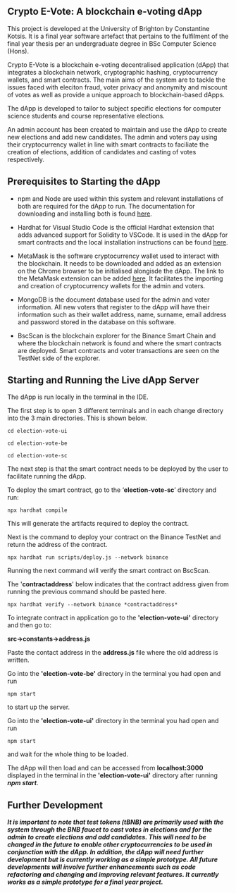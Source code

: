 ## Crypto E-Vote: A blockchain e-voting dApp

This project is developed at the University of Brighton by Constantine Kotsis. It is a final year software artefact that pertains to the fulfilment of the final year thesis per an undergraduate degree in BSc Computer Science (Hons).

Crypto E-Vote is a blockchain e-voting decentralised application (dApp) that integrates a blockchain network, cryptographic hashing, cryptocurrency wallets, and smart contracts. The main aims of the system are to tackle the issues faced with eleciton fraud, voter privacy and anonymity and miscount of votes as well as provide a unique approach to blockchain-based dApps.

The dApp is developed to tailor to subject specific elections for computer science students and course representative elections.

An admin account has been created to maintain and use the dApp to create new elections and add new candidates. The admin and voters pay using their cryptocurrency wallet in line with smart contracts to faciliate the creation of elections, addition of candidates and casting of votes respectively.

## Prerequisites to Starting the dApp

- npm and Node are used within this system and relevant installations of both are required for the dApp to run. The documentation for downloading and installing both is found [here](https://docs.npmjs.com/downloading-and-installing-node-js-and-npm).

- Hardhat for Visual Studio Code is the official Hardhat extension that adds advanced support for Solidity to VSCode. It is used in the dApp for smart contracts and the local installation instructions can be found [here](https://hardhat.org/hardhat-runner/docs/getting-started).

- MetaMask is the software cryptocurrency wallet used to interact with the blockchain. It needs to be downloaded and added as an extension on the Chrome browser to be initialised alongisde the dApp. The link to the MetaMask extension can be added [here](https://chrome.google.com/webstore/detail/metamask/nkbihfbeogaeaoehlefnkodbefgpgknn). It facilitates the importing and creation of cryptocurrency wallets for the admin and voters.

- MongoDB is the document database used for the admin and voter information. All new voters that register to the dApp will have their information such as their wallet address, name, surname, email address and password stored in the database on this software.

- BscScan is the blockchain explorer for the Binance Smart Chain and where the blockchain network is found and where the smart contracts are deployed. Smart contracts and voter transactions are seen on the TestNet side of the explorer.

## Starting and Running the Live dApp Server

The dApp is run locally in the terminal in the IDE.

The first step is to open 3 different terminals and in each change directory into the 3 main directories. This is shown below.

```
cd election-vote-ui
```
```
cd election-vote-be
```
```
cd election-vote-sc
```

The next step is that the smart contract needs to be deployed by the user to facilitate running the dApp.

To deploy the smart contract, go to the ‘**election-vote-sc**’ directory and run:
```
npx hardhat compile 
```
This will generate the artifacts required to deploy the contract.

Next is the command to deploy your contract on the Binance TestNet and return the address of the contract.

```
npx hardhat run scripts/deploy.js --network binance 
```

Running the next command will verify the smart contract on BscScan. 

The '**contractaddress**' below indicates that the contract address given from running the previous command should be pasted here.

```
npx hardhat verify --network binance *contractaddress*  
```

To integrate contract in application go to the **'election-vote-ui'** directory and then go to:

**src→constants→address.js**

Paste the contact address in the **address.js** file where the old address is written.

Go into the **'election-vote-be'** directory in the terminal you had open and run

```
npm start
```

to start up the server.

Go into the **'election-vote-ui'** directory in the terminal you had open and run 

```
npm start
```

and wait for the whole thing to be loaded. 

The dApp will then load and can be accessed from **localhost:3000** displayed in the terminal in the **'election-vote-ui'** directory after running ***npm start***.

## Further Development

***It is important to note that test tokens (tBNB) are primarily used with the system through the BNB faucet to cast votes in elections and for the admin to create elections and add candidates. This will need to be changed in the future to enable other cryptocurrencies to be used in conjunction with the dApp. In addition, the dApp will need further development but is currently working as a simple prototype. All future developments will involve further enhancements such as code refactoring and changing and improving relevant features. It currently works as a simple prototype for a final year project.***